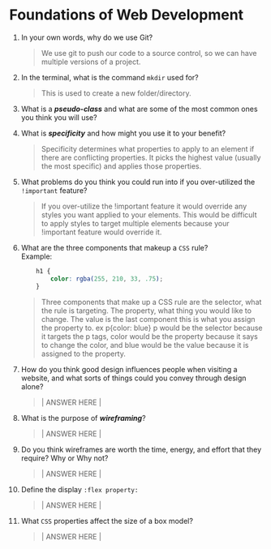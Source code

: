 # Foundations of Web Development
01. In your own words, why do we use Git?
    > We use git to push our code to a source control, so we can have multiple versions of a project.

02. In the terminal, what is the command `mkdir` used for?
    > This is used to create a new folder/directory.

03. What is a ***pseudo-class*** and what are some of the most common ones you think you will use?
    > 

04. What is ***specificity*** and how might you use it to your benefit?
    > Specificity determines what properties to apply to an element if there are conflicting properties. It picks the highest value (usually the most specific) and applies those properties.

05. What problems do you think you could run into if you over-utilized the `!important` feature?
    > If you over-utilize the !important feature it would override any styles you want applied to your elements. This would be difficult to apply styles to target multiple elements because your !important feature would override it.

06. What are the three components that makeup a `CSS` rule? <br> Example:

    ```css
        h1 {
            color: rgba(255, 210, 33, .75);
        }
    ```

    > Three components that make up a CSS rule are the selector, what the rule is targeting. The property, what thing you would like to change. The value is the last component this is what you assign the property to.  ex p{color: blue}  p would be the selector because it targets the p tags, color would be the property because it says to change the color, and blue would be the value because it is assigned to the property.

07. How do you think good design influences people when visiting a website, and what sorts of things could you convey through design alone?
    > | ANSWER HERE |

08. What is the purpose of ***wireframing***?
    > | ANSWER HERE |

09. Do you think wireframes are worth the time, energy, and effort that they require? Why or Why not?
    > | ANSWER HERE |

10. Define the display `:flex property:`
    > | ANSWER HERE |

11. What `CSS` properties affect the size of a box model?
    > | ANSWER HERE |
